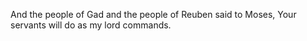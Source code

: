And the people of Gad and the people of Reuben said to Moses, Your servants will do as my lord commands.
